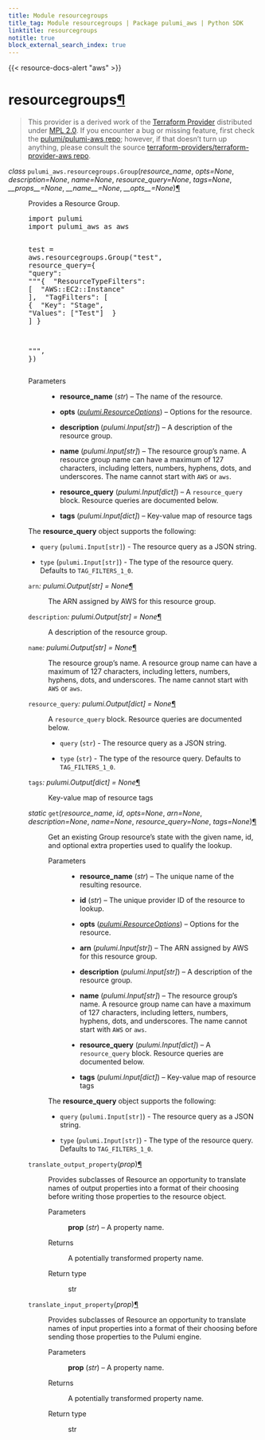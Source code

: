 ```yaml
---
title: Module resourcegroups
title_tag: Module resourcegroups | Package pulumi_aws | Python SDK
linktitle: resourcegroups
notitle: true
block_external_search_index: true
---
```


{{< resource-docs-alert "aws" >}}

<div class="section" id="resourcegroups">
<h1>resourcegroups<a class="headerlink" href="#resourcegroups" title="Permalink to this headline">¶</a></h1>
<blockquote>
<div><p>This provider is a derived work of the <a class="reference external" href="https://github.com/terraform-providers/terraform-provider-aws">Terraform Provider</a> distributed under
<a class="reference external" href="https://www.mozilla.org/en-US/MPL/2.0/">MPL 2.0</a>. If you encounter a bug or missing feature, first check the
<a class="reference external" href="https://github.com/pulumi/pulumi-aws/issues">pulumi/pulumi-aws repo</a>; however, if that doesn’t turn up
anything, please consult the source <a class="reference external" href="https://github.com/terraform-providers/terraform-provider-aws/issues">terraform-providers/terraform-provider-aws repo</a>.</p>
</div></blockquote>
<span class="target" id="module-pulumi_aws.resourcegroups"></span><dl class="py class">
<dt id="pulumi_aws.resourcegroups.Group">
<em class="property">class </em><code class="sig-prename descclassname">pulumi_aws.resourcegroups.</code><code class="sig-name descname">Group</code><span class="sig-paren">(</span><em class="sig-param"><span class="n">resource_name</span></em>, <em class="sig-param"><span class="n">opts</span><span class="o">=</span><span class="default_value">None</span></em>, <em class="sig-param"><span class="n">description</span><span class="o">=</span><span class="default_value">None</span></em>, <em class="sig-param"><span class="n">name</span><span class="o">=</span><span class="default_value">None</span></em>, <em class="sig-param"><span class="n">resource_query</span><span class="o">=</span><span class="default_value">None</span></em>, <em class="sig-param"><span class="n">tags</span><span class="o">=</span><span class="default_value">None</span></em>, <em class="sig-param"><span class="n">__props__</span><span class="o">=</span><span class="default_value">None</span></em>, <em class="sig-param"><span class="n">__name__</span><span class="o">=</span><span class="default_value">None</span></em>, <em class="sig-param"><span class="n">__opts__</span><span class="o">=</span><span class="default_value">None</span></em><span class="sig-paren">)</span><a class="headerlink" href="#pulumi_aws.resourcegroups.Group" title="Permalink to this definition">¶</a></dt>
<dd><p>Provides a Resource Group.</p>
<div class="highlight-python notranslate"><div class="highlight"><pre><span></span><span class="kn">import</span> <span class="nn">pulumi</span>
<span class="kn">import</span> <span class="nn">pulumi_aws</span> <span class="k">as</span> <span class="nn">aws</span>

<span class="n">test</span> <span class="o">=</span> <span class="n">aws</span><span class="o">.</span><span class="n">resourcegroups</span><span class="o">.</span><span class="n">Group</span><span class="p">(</span><span class="s2">&quot;test&quot;</span><span class="p">,</span> <span class="n">resource_query</span><span class="o">=</span><span class="p">{</span>
    <span class="s2">&quot;query&quot;</span><span class="p">:</span> <span class="s2">&quot;&quot;&quot;{</span>
<span class="s2">  &quot;ResourceTypeFilters&quot;: [</span>
<span class="s2">    &quot;AWS::EC2::Instance&quot;</span>
<span class="s2">  ],</span>
<span class="s2">  &quot;TagFilters&quot;: [</span>
<span class="s2">    {</span>
<span class="s2">      &quot;Key&quot;: &quot;Stage&quot;,</span>
<span class="s2">      &quot;Values&quot;: [&quot;Test&quot;]</span>
<span class="s2">    }</span>
<span class="s2">  ]</span>
<span class="s2">}</span>

<span class="s2">&quot;&quot;&quot;</span><span class="p">,</span>
<span class="p">})</span>
</pre></div>
</div>
<dl class="field-list simple">
<dt class="field-odd">Parameters</dt>
<dd class="field-odd"><ul class="simple">
<li><p><strong>resource_name</strong> (<em>str</em>) – The name of the resource.</p></li>
<li><p><strong>opts</strong> (<a class="reference internal" href="../../pulumi/#pulumi.ResourceOptions" title="pulumi.ResourceOptions"><em>pulumi.ResourceOptions</em></a>) – Options for the resource.</p></li>
<li><p><strong>description</strong> (<em>pulumi.Input</em><em>[</em><em>str</em><em>]</em>) – A description of the resource group.</p></li>
<li><p><strong>name</strong> (<em>pulumi.Input</em><em>[</em><em>str</em><em>]</em>) – The resource group’s name. A resource group name can have a maximum of 127 characters, including letters, numbers, hyphens, dots, and underscores. The name cannot start with <code class="docutils literal notranslate"><span class="pre">AWS</span></code> or <code class="docutils literal notranslate"><span class="pre">aws</span></code>.</p></li>
<li><p><strong>resource_query</strong> (<em>pulumi.Input</em><em>[</em><em>dict</em><em>]</em>) – A <code class="docutils literal notranslate"><span class="pre">resource_query</span></code> block. Resource queries are documented below.</p></li>
<li><p><strong>tags</strong> (<em>pulumi.Input</em><em>[</em><em>dict</em><em>]</em>) – Key-value map of resource tags</p></li>
</ul>
</dd>
</dl>
<p>The <strong>resource_query</strong> object supports the following:</p>
<ul class="simple">
<li><p><code class="docutils literal notranslate"><span class="pre">query</span></code> (<code class="docutils literal notranslate"><span class="pre">pulumi.Input[str]</span></code>) - The resource query as a JSON string.</p></li>
<li><p><code class="docutils literal notranslate"><span class="pre">type</span></code> (<code class="docutils literal notranslate"><span class="pre">pulumi.Input[str]</span></code>) - The type of the resource query. Defaults to <code class="docutils literal notranslate"><span class="pre">TAG_FILTERS_1_0</span></code>.</p></li>
</ul>
<dl class="py attribute">
<dt id="pulumi_aws.resourcegroups.Group.arn">
<code class="sig-name descname">arn</code><em class="property">: pulumi.Output[str]</em><em class="property"> = None</em><a class="headerlink" href="#pulumi_aws.resourcegroups.Group.arn" title="Permalink to this definition">¶</a></dt>
<dd><p>The ARN assigned by AWS for this resource group.</p>
</dd></dl>

<dl class="py attribute">
<dt id="pulumi_aws.resourcegroups.Group.description">
<code class="sig-name descname">description</code><em class="property">: pulumi.Output[str]</em><em class="property"> = None</em><a class="headerlink" href="#pulumi_aws.resourcegroups.Group.description" title="Permalink to this definition">¶</a></dt>
<dd><p>A description of the resource group.</p>
</dd></dl>

<dl class="py attribute">
<dt id="pulumi_aws.resourcegroups.Group.name">
<code class="sig-name descname">name</code><em class="property">: pulumi.Output[str]</em><em class="property"> = None</em><a class="headerlink" href="#pulumi_aws.resourcegroups.Group.name" title="Permalink to this definition">¶</a></dt>
<dd><p>The resource group’s name. A resource group name can have a maximum of 127 characters, including letters, numbers, hyphens, dots, and underscores. The name cannot start with <code class="docutils literal notranslate"><span class="pre">AWS</span></code> or <code class="docutils literal notranslate"><span class="pre">aws</span></code>.</p>
</dd></dl>

<dl class="py attribute">
<dt id="pulumi_aws.resourcegroups.Group.resource_query">
<code class="sig-name descname">resource_query</code><em class="property">: pulumi.Output[dict]</em><em class="property"> = None</em><a class="headerlink" href="#pulumi_aws.resourcegroups.Group.resource_query" title="Permalink to this definition">¶</a></dt>
<dd><p>A <code class="docutils literal notranslate"><span class="pre">resource_query</span></code> block. Resource queries are documented below.</p>
<ul class="simple">
<li><p><code class="docutils literal notranslate"><span class="pre">query</span></code> (<code class="docutils literal notranslate"><span class="pre">str</span></code>) - The resource query as a JSON string.</p></li>
<li><p><code class="docutils literal notranslate"><span class="pre">type</span></code> (<code class="docutils literal notranslate"><span class="pre">str</span></code>) - The type of the resource query. Defaults to <code class="docutils literal notranslate"><span class="pre">TAG_FILTERS_1_0</span></code>.</p></li>
</ul>
</dd></dl>

<dl class="py attribute">
<dt id="pulumi_aws.resourcegroups.Group.tags">
<code class="sig-name descname">tags</code><em class="property">: pulumi.Output[dict]</em><em class="property"> = None</em><a class="headerlink" href="#pulumi_aws.resourcegroups.Group.tags" title="Permalink to this definition">¶</a></dt>
<dd><p>Key-value map of resource tags</p>
</dd></dl>

<dl class="py method">
<dt id="pulumi_aws.resourcegroups.Group.get">
<em class="property">static </em><code class="sig-name descname">get</code><span class="sig-paren">(</span><em class="sig-param"><span class="n">resource_name</span></em>, <em class="sig-param"><span class="n">id</span></em>, <em class="sig-param"><span class="n">opts</span><span class="o">=</span><span class="default_value">None</span></em>, <em class="sig-param"><span class="n">arn</span><span class="o">=</span><span class="default_value">None</span></em>, <em class="sig-param"><span class="n">description</span><span class="o">=</span><span class="default_value">None</span></em>, <em class="sig-param"><span class="n">name</span><span class="o">=</span><span class="default_value">None</span></em>, <em class="sig-param"><span class="n">resource_query</span><span class="o">=</span><span class="default_value">None</span></em>, <em class="sig-param"><span class="n">tags</span><span class="o">=</span><span class="default_value">None</span></em><span class="sig-paren">)</span><a class="headerlink" href="#pulumi_aws.resourcegroups.Group.get" title="Permalink to this definition">¶</a></dt>
<dd><p>Get an existing Group resource’s state with the given name, id, and optional extra
properties used to qualify the lookup.</p>
<dl class="field-list simple">
<dt class="field-odd">Parameters</dt>
<dd class="field-odd"><ul class="simple">
<li><p><strong>resource_name</strong> (<em>str</em>) – The unique name of the resulting resource.</p></li>
<li><p><strong>id</strong> (<em>str</em>) – The unique provider ID of the resource to lookup.</p></li>
<li><p><strong>opts</strong> (<a class="reference internal" href="../../pulumi/#pulumi.ResourceOptions" title="pulumi.ResourceOptions"><em>pulumi.ResourceOptions</em></a>) – Options for the resource.</p></li>
<li><p><strong>arn</strong> (<em>pulumi.Input</em><em>[</em><em>str</em><em>]</em>) – The ARN assigned by AWS for this resource group.</p></li>
<li><p><strong>description</strong> (<em>pulumi.Input</em><em>[</em><em>str</em><em>]</em>) – A description of the resource group.</p></li>
<li><p><strong>name</strong> (<em>pulumi.Input</em><em>[</em><em>str</em><em>]</em>) – The resource group’s name. A resource group name can have a maximum of 127 characters, including letters, numbers, hyphens, dots, and underscores. The name cannot start with <code class="docutils literal notranslate"><span class="pre">AWS</span></code> or <code class="docutils literal notranslate"><span class="pre">aws</span></code>.</p></li>
<li><p><strong>resource_query</strong> (<em>pulumi.Input</em><em>[</em><em>dict</em><em>]</em>) – A <code class="docutils literal notranslate"><span class="pre">resource_query</span></code> block. Resource queries are documented below.</p></li>
<li><p><strong>tags</strong> (<em>pulumi.Input</em><em>[</em><em>dict</em><em>]</em>) – Key-value map of resource tags</p></li>
</ul>
</dd>
</dl>
<p>The <strong>resource_query</strong> object supports the following:</p>
<ul class="simple">
<li><p><code class="docutils literal notranslate"><span class="pre">query</span></code> (<code class="docutils literal notranslate"><span class="pre">pulumi.Input[str]</span></code>) - The resource query as a JSON string.</p></li>
<li><p><code class="docutils literal notranslate"><span class="pre">type</span></code> (<code class="docutils literal notranslate"><span class="pre">pulumi.Input[str]</span></code>) - The type of the resource query. Defaults to <code class="docutils literal notranslate"><span class="pre">TAG_FILTERS_1_0</span></code>.</p></li>
</ul>
</dd></dl>

<dl class="py method">
<dt id="pulumi_aws.resourcegroups.Group.translate_output_property">
<code class="sig-name descname">translate_output_property</code><span class="sig-paren">(</span><em class="sig-param"><span class="n">prop</span></em><span class="sig-paren">)</span><a class="headerlink" href="#pulumi_aws.resourcegroups.Group.translate_output_property" title="Permalink to this definition">¶</a></dt>
<dd><p>Provides subclasses of Resource an opportunity to translate names of output properties
into a format of their choosing before writing those properties to the resource object.</p>
<dl class="field-list simple">
<dt class="field-odd">Parameters</dt>
<dd class="field-odd"><p><strong>prop</strong> (<em>str</em>) – A property name.</p>
</dd>
<dt class="field-even">Returns</dt>
<dd class="field-even"><p>A potentially transformed property name.</p>
</dd>
<dt class="field-odd">Return type</dt>
<dd class="field-odd"><p>str</p>
</dd>
</dl>
</dd></dl>

<dl class="py method">
<dt id="pulumi_aws.resourcegroups.Group.translate_input_property">
<code class="sig-name descname">translate_input_property</code><span class="sig-paren">(</span><em class="sig-param"><span class="n">prop</span></em><span class="sig-paren">)</span><a class="headerlink" href="#pulumi_aws.resourcegroups.Group.translate_input_property" title="Permalink to this definition">¶</a></dt>
<dd><p>Provides subclasses of Resource an opportunity to translate names of input properties into
a format of their choosing before sending those properties to the Pulumi engine.</p>
<dl class="field-list simple">
<dt class="field-odd">Parameters</dt>
<dd class="field-odd"><p><strong>prop</strong> (<em>str</em>) – A property name.</p>
</dd>
<dt class="field-even">Returns</dt>
<dd class="field-even"><p>A potentially transformed property name.</p>
</dd>
<dt class="field-odd">Return type</dt>
<dd class="field-odd"><p>str</p>
</dd>
</dl>
</dd></dl>

</dd></dl>

</div>
